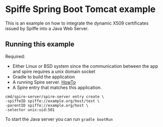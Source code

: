 # Spiffe Spring Boot Tomcat example
This is an example on how to integrate the dynamic X509 certificates issued by Spiffe into a Java Web Server.

## Running this example
Required:
* Either Linux or BSD system since the communication between the app and spire requires a unix domain socket
* Gradle to build the application
* A running Spire server. [HowTo](https://github.com/spiffe/spire#installing-spire-server-and-agent)
* A Spire entry that matches this application.
```
cmd/spire-server/spire-server entry create \
-spiffeID spiffe://example.org/host/test \
-parentID spiffe://example.org/host \
-selector unix:uid:501
```

To start the Java server you can run `gradle bootRun`

